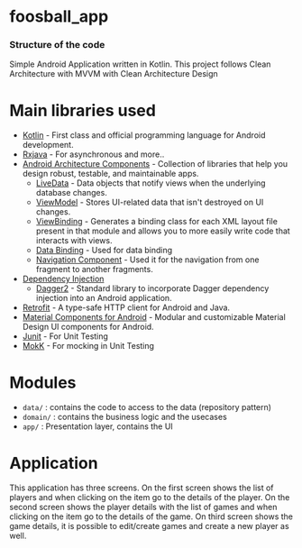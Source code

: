 # foosball_app

### Structure of the code ###
Simple Android Application written in Kotlin.
This project follows Clean Architecture with MVVM with Clean Architecture Design

# Main libraries used

- [Kotlin](https://kotlinlang.org/) - First class and official programming language for Android development.
- [Rxjava](https://github.com/ReactiveX/RxJava) - For asynchronous and more..
- [Android Architecture Components](https://developer.android.com/topic/libraries/architecture) - Collection of libraries that help you design robust, testable, and maintainable apps.
    - [LiveData](https://developer.android.com/topic/libraries/architecture/livedata) - Data objects that notify views when the underlying database changes.
    - [ViewModel](https://developer.android.com/topic/libraries/architecture/viewmodel) - Stores UI-related data that isn't destroyed on UI changes.
    - [ViewBinding](https://developer.android.com/topic/libraries/view-binding) - Generates a binding class for each XML layout file present in that module and allows you to more easily write code that interacts with views.
    - [Data Binding](https://developer.android.com/topic/libraries/data-binding) - Used for data binding
    - [Navigation Component](https://developer.android.com/guide/navigation/navigation-getting-started) - Used it for the navigation from one fragment to another fragments.
- [Dependency Injection](https://developer.android.com/training/dependency-injection)
    - [Dagger2](https://dagger.dev/) - Standard library to incorporate Dagger dependency injection into an Android application.
- [Retrofit](https://square.github.io/retrofit/) - A type-safe HTTP client for Android and Java.
- [Material Components for Android](https://github.com/material-components/material-components-android) - Modular and customizable Material Design UI components for Android.
- [Junit](https://junit.org/) - For Unit Testing
- [MokK](https://github.com/mockk/mockk) - For mocking in Unit Testing

# Modules
* `data/` : contains the code to access to the data (repository pattern)
* `domain/` : contains the business logic and the usecases
* `app/` : Presentation layer, contains the UI 

# Application
This application has three screens. On the first screen shows the list of players and when clicking on the item
go to the details of the player. On the second screen shows the player details with the list of games and when clicking on the item
go to the details of the game. On third screen shows the game details, it is possible to edit/create games and create a new player as well.